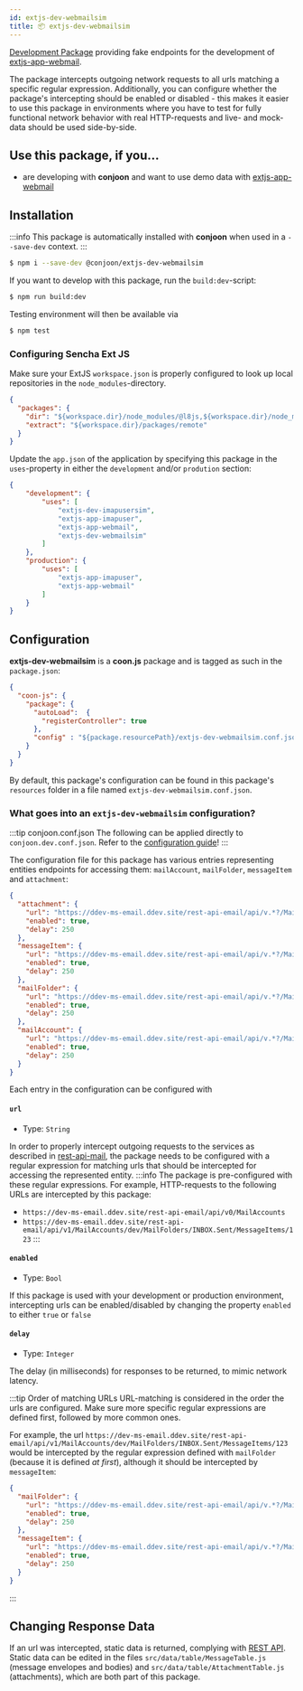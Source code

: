 ```yaml
---
id: extjs-dev-webmailsim
title: 📦 extjs-dev-webmailsim
---
```


[Development Package](/docs/packages/overview#development-packages) providing fake endpoints for the development of [extjs-app-webmail](./extjs-app-webmail).

The package intercepts outgoing network requests to all urls matching a specific regular expression. Additionally, you can configure whether the package's intercepting should be enabled or disabled - this makes it easier to use this package in environments where you have to test for fully functional network behavior with real HTTP-requests and live- and mock-data should be used side-by-side.

## Use this package, if you...
- are developing with **conjoon** and want to use demo data with [extjs-app-webmail](./extjs-app-webmail)

## Installation

:::info
This package is automatically installed with **conjoon** when used in a `--save-dev` context.
:::

```bash
$ npm i --save-dev @conjoon/extjs-dev-webmailsim
```

If you want to develop with this package, run the `build:dev`-script:
```bash
$ npm run build:dev
```
Testing environment will then be available via

```bash
$ npm test
```

### Configuring Sencha Ext JS
Make sure your ExtJS `workspace.json` is properly configured to look up local repositories in the `node_modules`-directory.

```json title=workspace.json
{
  "packages": {
    "dir": "${workspace.dir}/node_modules/@l8js,${workspace.dir}/node_modules/@conjoon,...",
    "extract": "${workspace.dir}/packages/remote"
  }
}
```

Update the `app.json` of the application by specifying this package in the `uses`-property in
either the `development` and/or `prodution` section:


```json title=app.json
{
    "development": {
        "uses": [
            "extjs-dev-imapusersim",
            "extjs-app-imapuser",
            "extjs-app-webmail",
            "extjs-dev-webmailsim"
        ]
    },
    "production": {
        "uses": [
            "extjs-app-imapuser",
            "extjs-app-webmail"
        ]
    }
}
```

## Configuration

**extjs-dev-webmailsim** is a **coon.js** package and is tagged as such in the
`package.json`:

```json
{
  "coon-js": {
    "package": {
      "autoLoad":  {
        "registerController": true
      },
      "config" : "${package.resourcePath}/extjs-dev-webmailsim.conf.json"
    }
  }
}
```

By default, this package's configuration can be found in this package's `resources` folder
in a file named `extjs-dev-webmailsim.conf.json`.

### What goes into an `extjs-dev-webmailsim` configuration?

:::tip conjoon.conf.json
The following can be applied directly to `conjoon.dev.conf.json`. Refer to the [configuration guide](/docs/configuration#package-configurations)!
:::

The configuration file for this package has various entries representing entities endpoints for accessing them:
`mailAccount`, `mailFolder`, `messageItem` and `attachment`:

```json
{
  "attachment": {
    "url": "https://ddev-ms-email.ddev.site/rest-api-email/api/v.*?/MailAccounts/(.+)/MailFolders/(.+)/MessageItems/(.+)/Attachments(/.*)?",
    "enabled": true,
    "delay": 250
  },
  "messageItem": {
    "url": "https://ddev-ms-email.ddev.site/rest-api-email/api/v.*?/MailAccounts/(.+)/MailFolders/(.+)/MessageItems(/.*)?",
    "enabled": true,
    "delay": 250
  },
  "mailFolder": {
    "url": "https://ddev-ms-email.ddev.site/rest-api-email/api/v.*?/MailAccounts/(.+)/MailFolders(/.*)?",
    "enabled": true,
    "delay": 250
  },
  "mailAccount": {
    "url": "https://ddev-ms-email.ddev.site/rest-api-email/api/v.*?/MailAccounts(/d+)?",
    "enabled": true,
    "delay": 250
  }
}
```
Each entry in the configuration can be configured with

#### `url`
- Type: `String`

In order to properly intercept outgoing requests to the services as described in [rest-api-mail](/docs/rest-api/rest-api-email), the package needs to be configured with a regular expression for matching urls that should be intercepted for accessing the represented entity.
:::info
The package is pre-configured with these regular expressions. For example, HTTP-requests to the following URLs are intercepted by this package:
- `https://dev-ms-email.ddev.site/rest-api-email/api/v0/MailAccounts`
- `https://dev-ms-email.ddev.site/rest-api-email/api/v1/MailAccounts/dev/MailFolders/INBOX.Sent/MessageItems/123`
:::

#### `enabled`
- Type: `Bool`

If this package is used with your development or production environment, intercepting urls can be enabled/disabled by changing the property `enabled` to either `true` or `false`

#### `delay`
- Type: `Integer`

The delay (in milliseconds) for responses to be returned, to mimic network latency.

:::tip Order of matching URLs
URL-matching is considered in the order the urls are configured. Make sure more specific regular expressions are defined first, followed by more common ones.

For example, the url `https://dev-ms-email.ddev.site/rest-api-email/api/v1/MailAccounts/dev/MailFolders/INBOX.Sent/MessageItems/123`
would be intercepted by the regular expression defined with `mailFolder` (because it is defined _at first_), although it should be intercepted by `messageItem`:

```json
{
  "mailFolder": {
    "url": "https://ddev-ms-email.ddev.site/rest-api-email/api/v.*?/MailAccounts/(.+)/MailFolders(/.*)?",
    "enabled": true,
    "delay": 250
  },
  "messageItem": {
    "url": "https://ddev-ms-email.ddev.site/rest-api-email/api/v.*?/MailAccounts/(.+)/MailFolders/(.+)/MessageItems(/.*)?",
    "enabled": true,
    "delay": 250
  }
}  
```
:::

## Changing Response Data
If an url was intercepted, static data is returned, complying with [REST API](/docs/rest-api/rest-api-email). Static data can be edited in the files `src/data/table/MessageTable.js` (message envelopes and bodies) and `src/data/table/AttachmentTable.js` (attachments), which are both part of this package.
